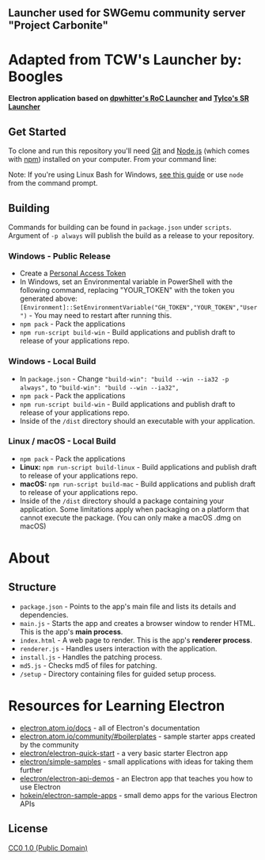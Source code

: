 ## Launcher used for SWGemu community server "Project Carbonite"
# Adapted from TCW's Launcher by: Boogles

**Electron application based on [dpwhitter's RoC Launcher](https://github.com/dpwhittaker/RoC-Launcher) and [Tylco's SR Launcher](https://github.com/DesporoWace/SR-Launcher)**


## Get Started

To clone and run this repository you'll need [Git](https://git-scm.com) and [Node.js](https://nodejs.org/en/download/) (which comes with [npm](http://npmjs.com)) installed on your computer. From your command line:


Note: If you're using Linux Bash for Windows, [see this guide](https://www.howtogeek.com/261575/how-to-run-graphical-linux-desktop-applications-from-windows-10s-bash-shell/) or use `node` from the command prompt.

## Building

Commands for building can be found in `package.json` under `scripts`. Argument of `-p always` will publish the build as a release to your repository.

### Windows - Public Release
- Create a [Personal Access Token](https://help.github.com/articles/creating-a-personal-access-token-for-the-command-line/)
- In Windows, set an Environmental variable in PowerShell with the following command, replacing "YOUR_TOKEN" with the token you generated above: `[Environment]::SetEnvironmentVariable("GH_TOKEN","YOUR_TOKEN","User")` - You may need to restart after running this.
- `npm pack` - Pack the applications
- `npm run-script build-win` - Build applications and publish draft to release of your applications repo.

### Windows - Local Build
- In `package.json` - Change `"build-win": "build --win --ia32 -p always",` to `"build-win": "build --win --ia32",`
- `npm pack` - Pack the applications
- `npm run-script build-win` - Build applications and publish draft to release of your applications repo.
- Inside of the `/dist` directory should an executable with your application.

### Linux / macOS - Local Build
- `npm pack` - Pack the applications
- **Linux:** `npm run-script build-linux` - Build applications and publish draft to release of your applications repo.
- **macOS:** `npm run-script build-mac` - Build applications and publish draft to release of your applications repo.
- Inside of the `/dist` directory should a package containing your application. Some limitations apply when packaging on a platform that cannot execute the package. (You can only make a macOS .dmg on macOS)

# About

## Structure

- `package.json` - Points to the app's main file and lists its details and dependencies.
- `main.js` - Starts the app and creates a browser window to render HTML. This is the app's **main process**.
- `index.html` - A web page to render. This is the app's **renderer process**.
- `renderer.js` - Handles users interaction with the application.
- `install.js` - Handles the patching process.
- `md5.js` - Checks md5 of files for patching.
- `/setup` - Directory containing files for guided setup process.

# Resources for Learning Electron

- [electron.atom.io/docs](http://electron.atom.io/docs) - all of Electron's documentation
- [electron.atom.io/community/#boilerplates](http://electron.atom.io/community/#boilerplates) - sample starter apps created by the community
- [electron/electron-quick-start](https://github.com/electron/electron-quick-start) - a very basic starter Electron app
- [electron/simple-samples](https://github.com/electron/simple-samples) - small applications with ideas for taking them further
- [electron/electron-api-demos](https://github.com/electron/electron-api-demos) - an Electron app that teaches you how to use Electron
- [hokein/electron-sample-apps](https://github.com/hokein/electron-sample-apps) - small demo apps for the various Electron APIs

## License

[CC0 1.0 (Public Domain)](LICENSE.md)
